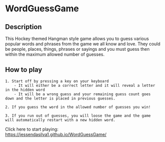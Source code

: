 # WordGuessGame

## Description
This Hockey themed Hangman style game allows you to guess various popular words and phrases from the game we all know and love. 
They could be people, places, things, phrases or sayings and you must guess then within the maximum allowed number of guesses. 

## How to play
    1. Start off by pressing a key on your keyboard
        - It will either be a correct letter and it will reveal a letter in the hidden word
        - It will be a wrong guess and your remaining guess count goes down and the letter is placed in previous guesses. 
    
    2. If you guess the word in the allowed number of guesses you win!

    3. If you run out of guesses, you will loose the game and the game will automatically restart with a new hidden word. 
    
Click here to start playing: https://jessendasilva1.github.io/WordGuessGame/
